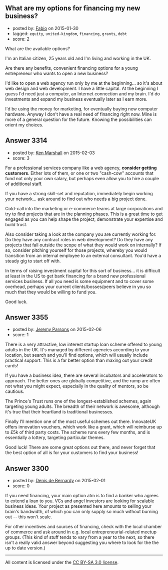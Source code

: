 ## What are my options for financing my new business?

- posted by: [Fabio](https://stackexchange.com/users/2094880/fabio) on 2015-01-30
- tagged: `equity`, `united-kingdom`, `financing`, `grants`, `debt`
- score: 2

What are the available options? 

I'm an Italian citizen, 25 years old and I'm living and working in the UK. 

Are there any benefits, convenient financing options for a young entrepreneur who wants to open a new business?

I'd like to open a web agency run only by me at the beginning... so it's about web design and web development. I have a little capital. At the beginning I guess I'd need just a computer, an Internet connection and my brain. I'd do investments and expand my business eventually later as I earn more.

I'd be using the money for marketing, for eventually buying new computer hardware. Anyway I don't have a real need of financing right now. Mine is more of a general question for the future. Knowing the possibilities can orient my choices.



## Answer 3314

- posted by: [Ken Marshall](https://stackexchange.com/users/893263/ken-marshall) on 2015-02-03
- score: 3

For a professional services company like a web agency, **consider getting customers**. Either lots of them, or one or two "cash-cow" accounts that fund not only your own salary, but perhaps even allow you to hire a couple of additional staff. 

If you have a strong skill-set and reputation, immediately begin working your network... ask around to find out who needs a big project done. 

Cold-call into the marketing or e-commerce teams at large corporations and try to find projects that are in the planning phases. This is a great time to get engaged as you can help shape the project, demonstrate your expertise and build trust. 

Also consider taking a look at the company you are currently working for. Do they have any contract roles in web development? Do they have any projects that fall outside the scope of what they would work on internally? If so, consider pitching yourself for those projects, whereby you would transition from an internal employee to an external consultant. You'd have a steady gig to start off with. 

In terms of raising investment capital for this sort of business... it is difficult at least in the US to get bank financing for a brand new professional services business. If all you need is some equipment and to cover some overhead, perhaps your current clients/bosses/peers believe in you so much that they would be willing to fund you. 

Good luck.


## Answer 3355

- posted by: [Jeremy Parsons](https://stackexchange.com/users/497810/jeremy-parsons) on 2015-02-06
- score: 1

There is a very attractive, low interest startup loan scheme offered to young adults in the UK. It's managed by different agencies according to your location, but search and you'll find options, which will usually include practical support. This is a far better option than maxing out your credit cards!

If you have a business idea, there are several incubators and accelerators to approach. The better ones are globally competitive, and the rump are often not what you might expect, especially in the quality of mentors, so be cautious.

The Prince's Trust runs one of the longest-established schemes, again targeting young adults. The breadth of their network is awesome, although it's true that their heartland is traditional businesses.

Finally I'll mention one of the most useful schemes out there. InnovateUK offers innovation vouchers, which work like a grant, which will reimburse up to £5k of third party costs. The scheme runs every few months, and is essentially a lottery, targeting particular themes.

Good luck! There are some great options out there, and never forget that the best option of all is for your customers to find your business!


## Answer 3300

- posted by: [Denis de Bernardy](https://stackexchange.com/users/182468/denis-de-bernardy) on 2015-02-01
- score: 0

If you need financing, your main option atm is to find a banker who agrees to extend a loan to you. VCs and angel investors are looking for scalable business ideas. Your project as presented here amounts to selling your brain's bandwidth, of which you can only supply so much without burning out -- this won't scale.

For other incentives and sources of financing, check with the local chamber of commerce and ask around in e.g. local entrepreneurial-related meetup groups. (This kind of stuff tends to vary from a year to the next, so there isn't a really valid answer beyond suggesting you where to look for the the up to date version.)



---

All content is licensed under the [CC BY-SA 3.0 license](https://creativecommons.org/licenses/by-sa/3.0/).

